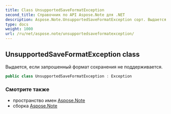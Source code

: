 ```yaml
---
title: Class UnsupportedSaveFormatException
second_title: Справочник по API Aspose.Note для .NET
description: Aspose.Note.UnsupportedSaveFormatException сорт. Выдается если запрошенный формат сохранения не поддерживается.
type: docs
weight: 1000
url: /ru/net/aspose.note/unsupportedsaveformatexception/
---
```

## UnsupportedSaveFormatException class

Выдается, если запрошенный формат сохранения не поддерживается.

```csharp
public class UnsupportedSaveFormatException : Exception
```

### Смотрите также

* пространство имен [Aspose.Note](../../aspose.note/)
* сборка [Aspose.Note](../../)


